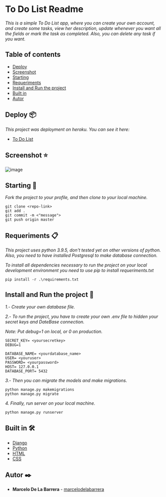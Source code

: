 # To Do List Readme

_This is a simple To Do List app, where you can create your own account, and create some tasks, view her description, update whenever you want all the fields or mark the task as completed. Also, you can delete any task if you want._

## Table of contents
- [Deploy](#Deploy-)
- [Screenshot](#Screenshot-)
- [Starting](#starting-)
- [Requeriments](#requeriments-)
- [Install and Run the project](#Install-and-Run-the-project-)
- [Built in](#built-in-%EF%B8%8F)
- [Autor](#autor-%EF%B8%8F)

## Deploy 📦

_This project was deployment on heroku. You can see it here:_

- [To Do List](http://www.herokulink/)

## Screenshot ⭐
![image](https://user-images.githubusercontent.com/52224826/141669727-2fd7a92f-c330-41ad-9f12-8835d65eae6f.png)


## Starting 🚀

_Fork the project to your profile, and then clone to your local machine._

```
git clone <repo-link>
git add .
git commit -m <"message">
git push origin master
```

## Requeriments 📋

_This project uses python 3.9.5, don't tested yet on other versions of python._
_Also, you need to have installed Postgresql to make database connection._

_To install all dependencies necessary to run the project on your local development environment you need to use pip to install requeriments.txt_

```
pip install -r .\requirements.txt
```

## Install and Run the project 🔧

_1.- Create your own database file._

_2.- To run the project, you have to create your own .env file to hidden your secret keys and DateBase connection._

_Note: Put debug=1 on local, or 0 on production._

```
SECRET_KEY= <yoursecretkey>
DEBUG=1

DATABASE_NAME= <yourdatabase_name>
USER= <youruser>
PASSWORD= <yourpassword>
HOST= 127.0.0.1
DATABASE_PORT= 5432
```

_3.- Then you can migrate the models and make migrations._

```
python manage.py makemigrations
python manage.py migrate
```

_4. Finally, run server on your local machine._

```
python manage.py runserver
```

## Built in 🛠️

- [Django](http://www.djangoproject.com/)
- [Python](https://www.python.org/)
- [HTML](https://)
- [CSS](http://)

## Autor ✒️

- **Marcelo De La Barrera** - [marcelodelabarrera](https://github.com/marcelodelabarrera)
